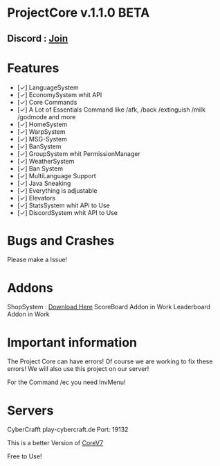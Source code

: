 # ProjectCore v.1.1.0 BETA  

## Discord : [Join](https://discord.gg/ju2gGzq)


# Features
- [✓] LanguageSystem
- [✓] EconomySystem whit API
- [✓] Core Commands
- [✓] A Lot of Essentials Command like /afk, /back /extinguish /milk /godmode and more
- [✓] HomeSystem
- [✓] WarpSystem
- [✓] MSG-System
- [✓] BanSystem
- [✓] GroupSystem whit PermissionManager
- [✓] WeatherSystem
- [✓] Ban System
- [✓] MultiLanguage Support
- [✓] Java Sneaking
- [✓] Everything is adjustable
- [✓] Elevators
- [✓] StatsSystem whit APi to Use
- [✓] DiscordSystem whit API to Use

# Bugs and Crashes
Please make a Issue! 

# Addons
ShopSystem : [Download Here](https://github.com/note3crafter/PC-ShopSystem)
ScoreBoard Addon in Work
Leaderboard Addon in Work

# Important information
The Project Core can have errors! Of course we are working to fix these errors! We will also use this project on our server!

For the Command /ec you need InvMenu!

# Servers
CyberCrafft
play-cybercraft.de
Port: 19132

This is a better Version of [CoreV7](https://github.com/note3crafter/CoreV7-PM5)

Free to Use!
